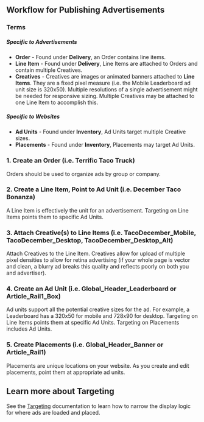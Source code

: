 
## Workflow for Publishing Advertisements

### Terms
##### Specific to Advertisements
* __Order__ - Found under __Delivery__, an Order contains line items.
* __Line Item__ - Found under __Delivery__, Line Items are attached to Orders and contain multiple Creatives.
* __Creatives__ - Creatives are images or animated banners attached to __Line Items__. They are a fixed pixel measure (i.e. the Mobile Leaderboard ad unit size is 320x50). Multiple resolutions of a single advertisement might be needed for responsive sizing. Multiple Creatives may be attached to one Line Item to accomplish this.

##### Specific to Websites
* __Ad Units__ - Found under __Inventory__, Ad Units target multiple Creative sizes.
* __Placements__ - Found under __Inventory__, Placements may target Ad Units.

### 1. Create an Order (i.e. Terrific Taco Truck)

Orders should be used to organize ads by group or company.

### 2. Create a Line Item, Point to Ad Unit (i.e. December Taco Bonanza)

A Line Item is effectively the unit for an advertisement. Targeting on Line Items points them to specific Ad Units.

### 3. Attach Creative(s) to Line Items (i.e. TacoDecember_Mobile, TacoDecember_Desktop, TacoDecember_Desktop_Alt)

Attach Creatives to the Line Item. Creatives allow for upload of multiple pixel densities to allow for retina advertising (if your whole page is vector and clean, a blurry ad breaks this quality and reflects poorly on both you and advertiser).

### 4. Create an Ad Unit (i.e. Global_Header_Leaderboard or Article_Rail1_Box)

Ad units support all the potential creative sizes for the ad. For example, a Leaderboard has a 320x50 for mobile and 728x90 for desktop. Targeting on Line Items points them at specific Ad Units. Targeting on Placements includes Ad Units.

### 5. Create Placements (i.e. Global_Header_Banner or Article_Rail1)

Placements are unique locations on your website. As you create and edit placements, point them at appropriate ad units.


## Learn more about Targeting

See the [Targeting](Targeting.md) documentation to learn how to narrow the display logic for where ads are loaded and placed.
